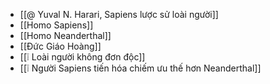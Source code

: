 - [[@ Yuval N. Harari, Sapiens lược sử loài người]]
- [[Homo Sapiens]]
- [[Homo Neanderthal]]
- [[Đức Giáo Hoàng]]
- [[❕ Loài người không đơn độc]]
- [[❕ Người Sapiens tiến hóa chiếm ưu thế hơn Neanderthal]]
